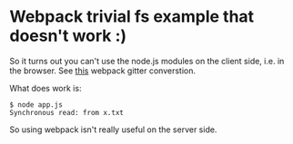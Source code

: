 # Webpack trivial fs example that doesn't work :)

So it turns out you can't use the node.js modules on the client side,
i.e. in the browser.
See [this](https://gitter.im/webpack/webpack?at=5890dc402ff29dec065dd0f8)
webpack gitter converstion.

What does work is:
```
$ node app.js
Synchronous read: from x.txt
```

So using webpack isn't really useful on the server side.
